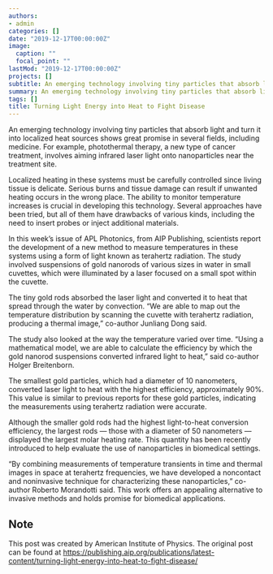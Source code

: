 ```yaml
---
authors:
- admin
categories: []
date: "2019-12-17T00:00:00Z"
image:
  caption: ""
  focal_point: ""
lastMod: "2019-12-17T00:00:00Z"
projects: []
subtitle: An emerging technology involving tiny particles that absorb light and turn it into localized heat sources shows great promise in several fields, including medicine.
summary: An emerging technology involving tiny particles that absorb light and turn it into localized heat sources shows great promise in several fields, including medicine.
tags: []
title: Turning Light Energy into Heat to Fight Disease
---
```


An emerging technology involving tiny particles that absorb light and turn it into localized heat sources shows great promise in several fields, including medicine. For example, photothermal therapy, a new type of cancer treatment, involves aiming infrared laser light onto nanoparticles near the treatment site.

Localized heating in these systems must be carefully controlled since living tissue is delicate. Serious burns and tissue damage can result if unwanted heating occurs in the wrong place. The ability to monitor temperature increases is crucial in developing this technology. Several approaches have been tried, but all of them have drawbacks of various kinds, including the need to insert probes or inject additional materials.

In this week’s issue of APL Photonics, from AIP Publishing, scientists report the development of a new method to measure temperatures in these systems using a form of light known as terahertz radiation. The study involved suspensions of gold nanorods of various sizes in water in small cuvettes, which were illuminated by a laser focused on a small spot within the cuvette.

The tiny gold rods absorbed the laser light and converted it to heat that spread through the water by convection. “We are able to map out the temperature distribution by scanning the cuvette with terahertz radiation, producing a thermal image,” co-author Junliang Dong said.

The study also looked at the way the temperature varied over time. “Using a mathematical model, we are able to calculate the efficiency by which the gold nanorod suspensions converted infrared light to heat,” said co-author Holger Breitenborn.

The smallest gold particles, which had a diameter of 10 nanometers, converted laser light to heat with the highest efficiency, approximately 90%. This value is similar to previous reports for these gold particles, indicating the measurements using terahertz radiation were accurate.

Although the smaller gold rods had the highest light-to-heat conversion efficiency, the largest rods — those with a diameter of 50 nanometers — displayed the largest molar heating rate. This quantity has been recently introduced to help evaluate the use of nanoparticles in biomedical settings.

“By combining measurements of temperature transients in time and thermal images in space at terahertz frequencies, we have developed a noncontact and noninvasive technique for characterizing these nanoparticles,” co-author Roberto Morandotti said. This work offers an appealing alternative to invasive methods and holds promise for biomedical applications.


## Note
This post was created by American Institute of Physics. The original post can be found at https://publishing.aip.org/publications/latest-content/turning-light-energy-into-heat-to-fight-disease/
